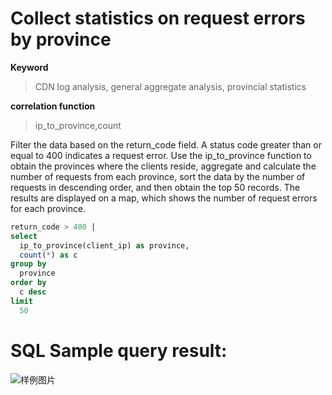 # Collect statistics on request errors by province

**Keyword**

> CDN log analysis, general aggregate analysis, provincial statistics

**correlation function**

> ip_to_province,count

Filter the data based on the return_code field. A status code greater than or equal to 400 indicates a request error. Use the ip_to_province function to obtain the provinces where the clients reside, aggregate and calculate the number of requests from each province, sort the data by the number of requests in descending order, and then obtain the top 50 records.
The results are displayed on a map, which shows the number of request errors for each province.

```SQL
return_code > 400 |
select
  ip_to_province(client_ip) as province,
  count(*) as c
group by
  province
order by
  c desc
limit
  50
```

# SQL Sample query result:

![样例图片](http://slsconsole.oss-cn-hangzhou.aliyuncs.com/sql_sample/%E8%AF%B7%E6%B1%82%E9%94%99%E8%AF%AF%E6%8C%89%E7%9C%81%E4%BB%BD%E7%BB%9F%E8%AE%A11585125270.jpg)
